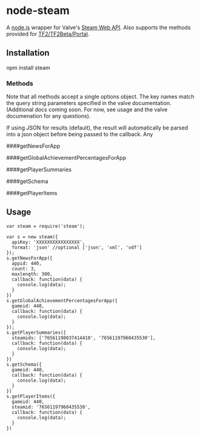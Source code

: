 # node-steam

A [node.js](http://github.com/joyent/node) wrapper for Valve's [Steam Web API](http://developer.valvesoftware.com/wiki/Steam_Web_API).  Also supports the methods provided for [TF2/TF2Beta/Portal](http://wiki.teamfortress.com/wiki/WebAPI).

## Installation

  npm install steam
  

### Methods

  Note that all methods accept a single options object.  The key names match the query string parameters specified in the valve documentation. (Additional docs coming soon.  For now, see usage and the valve documenation for any questions).
  
  If using JSON for results (default), the result will automatically be parsed into a json object before being passed to the callback.  Any

####getNewsForApp


####getGlobalAchievementPercentagesForApp


####getPlayerSummaries


####getSchema


####getPlayerItems


## Usage

    var steam = require('steam');
    
    var s = new steam({
      apiKey: 'XXXXXXXXXXXXXXXX',
      format: 'json' //optional ['json', 'xml', 'vdf']
    });
    s.getNewsForApp({
      appid: 440,
      count: 3,
      maxlength: 300,
      callback: function(data) {
        console.log(data);
      }
    })
    s.getGlobalAchievementPercentagesForApp({
      gameid: 440,
      callback: function(data) {
        console.log(data);
      }
    });
    s.getPlayerSummaries({
      steamids: ['76561198037414410', '76561197960435530'],
      callback: function(data) {
        console.log(data);
      }
    })
    s.getSchema({
      gameid: 440,
      callback: function(data) {
        console.log(data);
      }
    })
    s.getPlayerItems({
      gameid: 440,
      steamid: '76561197960435530',
      callback: function(data) {
        console.log(data);
      }
    })
